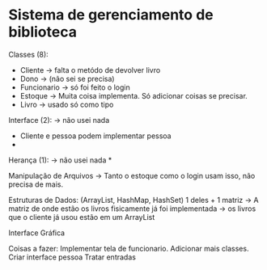 # Sistema de gerenciamento de biblioteca

Classes (8):
* Cliente -> falta o metódo de devolver livro
* Dono -> (não sei se precisa)
* Funcionario -> só foi feito o login
* Estoque -> Muita coisa implementa. Só adicionar coisas se precisar.
* Livro -> usado só como tipo


Interface (2): -> não usei nada
* Cliente e pessoa podem implementar pessoa
* 

Herança (1): -> não usei nada
* 

Manipulação de Arquivos -> Tanto o estoque como o login usam isso, não precisa de mais.

Estruturas de Dados: (ArrayList, HashMap, HashSet) 1 deles + 1 matriz
-> A matriz de onde estão os livros fisicamente já foi implementada
-> os livros que o cliente já usou estão em um ArrayList

Interface Gráfica

Coisas a fazer:
Implementar tela de funcionario.
Adicionar mais classes.
Criar interface pessoa
Tratar entradas
